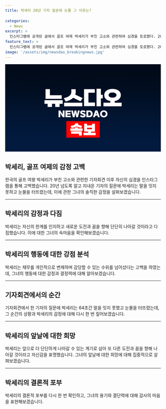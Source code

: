 ```yaml
---
title: 박세리 20년 기자 질문에 눈물 그 이유는?

categories:
  - News
excerpt: >
  인스타그램에 공개된 글에서 골프 여제 박세리가 부친 고소와 관련하여 심경을 토로했다. 20년 넘게 지내온 기자의 질문에 대한 감회와 과거부터 현재까지의 사건들에 대한 생각을 밝히며, 자신이 깨달음을 얻은 것과 앞으로의 도전과 꿈을 향한 결의를 밝히고, 걱정해 주는 이들에게 감사함을 표현했다. 박세리는 여러 차례 부친의 채무를 개인적으로 변제하며 부친의 일과 관련해 자신이 할 수 있는 부분이 더 이상 남아있지 않다고 말했다.
feature_text: >
  인스타그램에 공개된 글에서 골프 여제 박세리가 부친 고소와 관련하여 심경을 토로했다. 20년 넘게 지내온 기자의 질문에 대한 감회와 과거부터 현재까지의 사건들에 대한 생각을 밝히며, 자신이 깨달음을 얻은 것과 앞으로의 도전과 꿈을 향한 결의를 밝히고, 걱정해 주는 이들에게 감사함을 표현했다. 박세리는 여러 차례 부친의 채무를 개인적으로 변제하며 부친의 일과 관련해 자신이 할 수 있는 부분이 더 이상 남아있지 않다고 말했다.
image: '/assets/img/newsdao_breakingnews.jpg'
---
```


<p><img src="/assets/img/newsdao_breakingnews.jpg" alt="firstkoreanews 속보" /></p>

<h2 data-ke-size="size26">박세리, 골프 여제의 감정 고백</h2>

<p data-ke-size="size16">한국의 골프 여왕 박세리가 부친 고소와 관련한 기자회견 이후 자신의 심경을 인스타그램을 통해 고백했습니다. 20년 넘도록 알고 지내온 기자의 질문에 박세리는 말을 잇지 못하고 눈물을 터뜨렸는데, 이에 관한 그녀의 솔직한 감정을 살펴보겠습니다.</p>

<hr>

<h2 data-ke-size="size26">박세리의 감정과 다짐</h2>

<p data-ke-size="size16">박세리는 자신의 한계를 인지하고 새로운 도전과 꿈을 향해 단단히 나아갈 것이라고 다짐했습니다. 이에 대한 그녀의 속마음을 확인해보겠습니다.</p>

<hr>

<h2 data-ke-size="size26">박세리의 행동에 대한 강점 분석</h2>

<p data-ke-size="size16">박세리는 채무를 개인적으로 변제하며 감당할 수 있는 수위를 넘어섰다는 고백을 하였는데, 그녀의 행동에 대한 감정과 결정력에 대해 알아보겠습니다.</p>

<hr>

<h2 data-ke-size="size26">기자회견에서의 순간</h2>

<p data-ke-size="size16">기자회견에서 한 기자의 질문에 박세리는 64초간 말을 잇지 못했고 눈물을 터뜨렸는데, 그 순간의 상황과 박세리의 감정에 대해 다시 한 번 짚어보겠습니다.</p>

<hr>

<h2 data-ke-size="size26">박세리의 앞날에 대한 희망</h2>

<p data-ke-size="size16">박세리는 앞으로 더 단단하게 나아갈 수 있는 계기로 삼아 또 다른 도전과 꿈을 향해 나아갈 것이라고 자신감을 표명했습니다. 그녀의 앞날에 대한 희망에 대해 집중적으로 살펴보겠습니다.</p>

<hr>

<h2 data-ke-size="size26">박세리의 결론적 포부</h2>

<p data-ke-size="size16">박세리의 결론적 포부를 다시 한 번 확인하고, 그녀의 용기와 결단력에 대해 감사의 마음을 표현해보겠습니다.</p>

